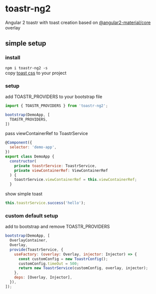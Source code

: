 # toastr-ng2
Angular 2 toastr with toast creation based on [@angular2-material/core](https://github.com/angular/material2) overlay

## simple setup
### install
```npm i toastr-ng2 -s```  
copy [toast css](https://github.com/scttcper/toastr-ng2/blob/master/src/demo-app/demo-app.scss) to your project
### setup
add TOASTR_PROVIDERS to your bootstrap file
```javascript
import { TOASTR_PROVIDERS } from 'toastr-ng2';

bootstrap(DemoApp, [
  TOASTR_PROVIDERS,
])
```
pass viewContainerRef to ToastrService
```javascript
@Component({
  selector: 'demo-app',
})
export class DemoApp {
  constructor(
    private toastrService: ToastrService,
    private viewContainerRef: ViewContainerRef
  ) {
    toastrService.viewContainerRef = this.viewContainerRef;
  }
```
show simple toast
```javascript
this.toastrService.success('hello');
```

### custom default setup
add to bootstrap and remove TOASTR_PROVIDERS
```javascript
bootstrap(DemoApp, [
  OverlayContainer,
  Overlay,
  provide(ToastrService, {
    useFactory: (overlay: Overlay, injector: Injector) => {
      const customConfig = new ToastrConfig();
      customConfig.timeOut = 500;
      return new ToastrService(customConfig, overlay, injector);
    },
    deps: [Overlay, Injector],
  }),
]);
```
